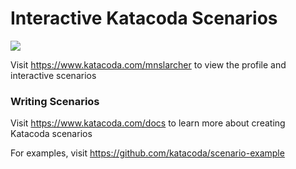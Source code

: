 # Interactive Katacoda Scenarios

[![](http://shields.katacoda.com/katacoda/mnslarcher/count.svg)](https://www.katacoda.com/mnslarcher "Get your profile on Katacoda.com")

Visit https://www.katacoda.com/mnslarcher to view the profile and interactive scenarios

### Writing Scenarios
Visit https://www.katacoda.com/docs to learn more about creating Katacoda scenarios

For examples, visit https://github.com/katacoda/scenario-example
